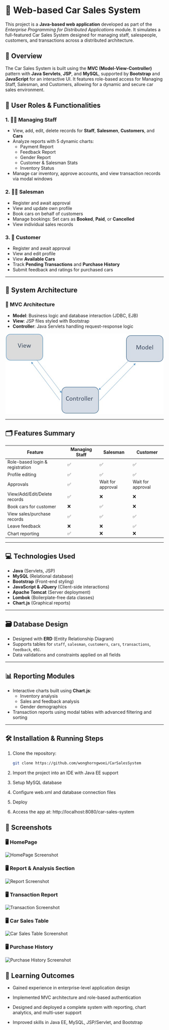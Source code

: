 # 🚗 Web-based Car Sales System

This project is a **Java-based web application** developed as part of the *Enterprise Programming for Distributed Applications* module. It simulates a full-featured Car Sales System designed for managing staff, salespeople, customers, and transactions across a distributed architecture.

## 📌 Overview

The Car Sales System is built using the **MVC (Model-View-Controller)** pattern with **Java Servlets**, **JSP**, and **MySQL**, supported by **Bootstrap** and **JavaScript** for an interactive UI. It features role-based access for Managing Staff, Salesman, and Customers, allowing for a dynamic and secure car sales environment.

## 👥 User Roles & Functionalities

### 1. 👨‍💼 Managing Staff
- View, add, edit, delete records for **Staff**, **Salesmen**, **Customers**, and **Cars**
- Analyze reports with 5 dynamic charts:
  - Payment Report
  - Feedback Report
  - Gender Report
  - Customer & Salesman Stats
  - Inventory Status
- Manage car inventory, approve accounts, and view transaction records via modal windows

### 2. 🧑‍💼 Salesman
- Register and await approval
- View and update own profile
- Book cars on behalf of customers
- Manage bookings: Set cars as **Booked**, **Paid**, or **Cancelled**
- View individual sales records

### 3. 👤 Customer
- Register and await approval
- View and edit profile
- View **Available Cars**
- Track **Pending Transactions** and **Purchase History**
- Submit feedback and ratings for purchased cars

---

## 🧱 System Architecture

### 📐 MVC Architecture

- **Model**: Business logic and database interaction (JDBC, EJB)
- **View**: JSP files styled with Bootstrap
- **Controller**: Java Servlets handling request-response logic

![MVC Architecture](screenshots/MVCArchitecture.png)

---

## 🗂️ Features Summary

| Feature | Managing Staff | Salesman | Customer |
|--------|----------------|----------|----------|
| Role-based login & registration | ✅ | ✅ | ✅ |
| Profile editing | ✅ | ✅ | ✅ |
| Approvals | ✅ | Wait for approval | Wait for approval |
| View/Add/Edit/Delete records | ✅ | ❌ | ❌ |
| Book cars for customer | ❌ | ✅ | ❌ |
| View sales/purchase records | ✅ | ✅ | ✅ |
| Leave feedback | ❌ | ❌ | ✅ |
| Chart reporting | ✅ | ❌ | ❌ |

---

## 💻 Technologies Used

- **Java** (Servlets, JSP)
- **MySQL** (Relational database)
- **Bootstrap** (Front-end styling)
- **JavaScript & JQuery** (Client-side interactions)
- **Apache Tomcat** (Server deployment)
- **Lombok** (Boilerplate-free data classes)
- **Chart.js** (Graphical reports)

---

## 🗃️ Database Design

- Designed with **ERD** (Entity Relationship Diagram)
- Supports tables for `staff`, `salesman`, `customers`, `cars`, `transactions`, `feedback`, etc.
- Data validations and constraints applied on all fields

---

## 📊 Reporting Modules

- Interactive charts built using **Chart.js**:
  - Inventory analysis
  - Sales and feedback analysis
  - Gender demographics
- Transaction reports using modal tables with advanced filtering and sorting

---

## 🛠️ Installation & Running Steps

1. Clone the repository:
   ```bash
   git clone https://github.com/wonghorngwoei/CarSalesSystem

2. Import the project into an IDE with Java EE support

3. Setup MySQL database

4. Configure web.xml and database connection files

5. Deploy

6. Access the app at: http://localhost:8080/car-sales-system

## 📸 Screenshots

### 🖥️ HomePage
![HomePage Screenshot](screenshots/CarSalesSys.png)

### 🖥️ Report & Analysis Section
![Report Screenshot](screenshots/Report.png)

### 🖥️ Transaction Report
![Transaction Screenshot](screenshots/TransactionRep.png)

### 🖥️ Car Sales Table
![Car Sales Table Screenshot](screenshots/CarSalesTable.png)

### 🖥️ Purchase History
![Purchase History Screenshot](screenshots/PurchaseHist.png)

## 🧠 Learning Outcomes
- Gained experience in enterprise-level application design

- Implemented MVC architecture and role-based authentication

- Designed and deployed a complete system with reporting, chart analytics, and multi-user support

- Improved skills in Java EE, MySQL, JSP/Servlet, and Bootstrap